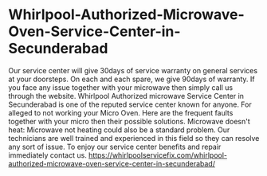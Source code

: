 # Whirlpool-Authorized-Microwave-Oven-Service-Center-in-Secunderabad
Our service center will give 30days of service warranty on general services at your doorsteps. On each and each spare, we give 90days of warranty. If you face any issue together with your microwave then simply call us through the website. Whirlpool Authorized microwave Service Center in Secunderabad is one of the reputed service center known for anyone.   For alleged to not working your Micro Oven. Here are the frequent faults together with your micro then their possible solutions. Microwave doesn't heat: Microwave not heating could also be a standard problem. Our technicians are well trained and experienced in this field so they can resolve any sort of issue. To enjoy our service center benefits and repair immediately contact us.  https://whirlpoolservicefix.com/whirlpool-authorized-microwave-oven-service-center-in-secunderabad/

